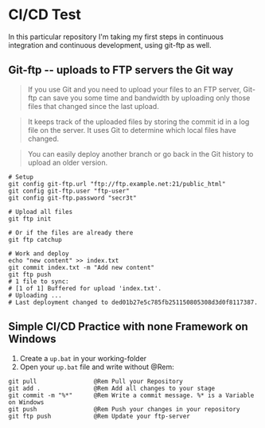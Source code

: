 # CI/CD Test

In this particular repository I'm taking my first steps in continuous integration and continuous development, using git-ftp as well.

## Git-ftp -- uploads to FTP servers the Git way

> If you use Git and you need to upload your files to an FTP server, Git-ftp can save you some time and bandwidth by uploading only those files that changed since the last upload.

> It keeps track of the uploaded files by storing the commit id in a log file on the server. It uses Git to determine which local files have changed.

> You can easily deploy another branch or go back in the Git history to upload an older version.

```
# Setup
git config git-ftp.url "ftp://ftp.example.net:21/public_html"
git config git-ftp.user "ftp-user"
git config git-ftp.password "secr3t"

# Upload all files
git ftp init

# Or if the files are already there
git ftp catchup

# Work and deploy
echo "new content" >> index.txt
git commit index.txt -m "Add new content"
git ftp push
# 1 file to sync:
# [1 of 1] Buffered for upload 'index.txt'.
# Uploading ...
# Last deployment changed to ded01b27e5c785fb251150805308d3d0f8117387.
```

## Simple CI/CD Practice with none Framework on Windows

1. Create a `up.bat` in your working-folder
2. Open your `up.bat` file and write without @Rem:

```
git pull                @Rem Pull your Repository
git add .               @Rem Add all changes to your stage
git commit -m "%*"      @Rem Write a commit message. %* is a Variable on Windows
git push                @Rem Push your changes in your repository
git ftp push            @Rem Update your ftp-server
```
